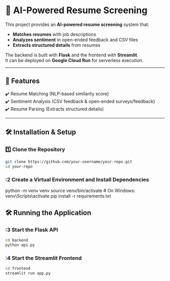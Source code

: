 # 📝 AI-Powered Resume Screening  

This project provides an **AI-powered resume screening** system that:  
- **Matches resumes** with job descriptions  
- **Analyzes sentiment** in open-ended feedback and CSV files  
- **Extracts structured details** from resumes  

The backend is built with **Flask** and the frontend with **Streamlit**.  
It can be deployed on **Google Cloud Run** for serverless execution.  

---

## **🚀 Features**
✔️ Resume Matching (NLP-based similarity score)  
✔️ Sentiment Analysis (CSV feedback & open-ended surveys/feedback)  
✔️ Resume Parsing (Extracts structured details)  

---

## **🛠️ Installation & Setup**
### **1️⃣ Clone the Repository**
```sh
git clone https://github.com/your-username/your-repo.git
cd your-repo
```

### **:2 Create a Virtual Environment and Install Dependencies**

python -m venv venv
source venv/bin/activate  # On Windows: venv\Scripts\activate
pip install -r requirements.txt

## **🛠️ Running the Application**
### **:3 Start the Flask API**
```sh
cd backend
python api.py
```

### **:4 Start the Streamlit Frontend**
```sh
cd frontend
streamlit run app.py
```
